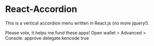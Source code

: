 # React-Accordion
This is a vertical accordion menu written in React.js (no more jquery!).
 
Please vote, it helps me fund these apps! 
Open wallet > Advanced > Console: approve delegate.kencode true 
